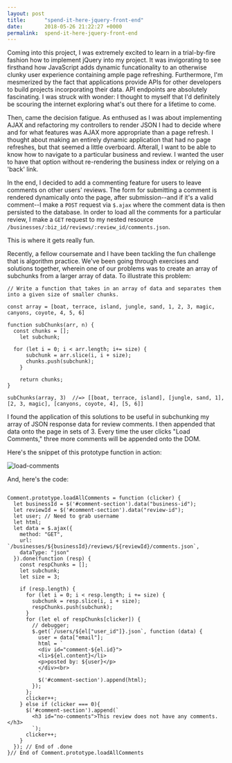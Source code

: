 ```yaml
---
layout: post
title:      "spend-it-here-jquery-front-end"
date:       2018-05-26 21:22:27 +0000
permalink:  spend-it-here-jquery-front-end
---
```



Coming into this project, I was extremely excited to learn in a trial-by-fire fashion how to implement jQuery into my project. It was invigorating to see firsthand how JavaScript adds dynamic funcationality to an otherwise clunky user experience containing ample page refreshing. Furthermore, I'm mesmerized by the fact that applications provide APIs for other developers to build projects incorporating their data. API endpoints are absolutely fascinating. I was struck with wonder: I thought to myself that I'd definitely be scouring the internet exploring what's out there for a lifetime to come.

Then, came the decision fatigue. As enthused as I was about implementing AJAX and refactoring my controllers to render JSON I had to decide where and for what features was AJAX more appropriate than a page refresh. I thought about making an entirely dynamic application that had no page refreshes, but that seemed a little overboard. Afterall, I want to be able to know how to navigate to a particular business and review. I wanted the user to have that option without re-rendering the business index or relying on a 'back' link.

In the end, I decided to add a commenting feature for users to leave comments on other users' reviews. The form for submitting a comment is rendered dynamically onto the page, after submission--and if it's a valid comment--I make a `POST` request via `$.ajax` where the comment data is then persisted to the database. In order to load all the comments for a particular review, I make a `GET` request to my nested resource `/businesses/:biz_id/reviews/:review_id/comments.json`.

This is where it gets really fun.

Recently, a fellow coursemate and I have been tackling the fun challenge that is algorithm practice. We've been going through exercises and solutions together, wherein one of our problems was to create an array of subchunks from a larger array of data. To illustrate this problem:

```
// Write a function that takes in an array of data and separates them into a given size of smaller chunks.

const array = [boat, terrace, island, jungle, sand, 1, 2, 3, magic, canyons, coyote, 4, 5, 6]

function subChunks(arr, n) {
  const chunks = [];
	let subchunk;
	
  for (let i = 0; i < arr.length; i+= size) {
	  subchunk = arr.slice(i, i + size);
	  chunks.push(subchunk);
	}
	
	return chunks;
}

subChunks(array, 3)  //=> [[boat, terrace, island], [jungle, sand, 1], [2, 3, magic], [canyons, coyote, 4], [5, 6]]

```

I found the application of this solutions to be useful in subchunking my array of JSON response data for review comments. I then appended that data onto the page in sets of 3. Every time the user clicks "Load Comments," three more comments will be appended onto the DOM.

Here's the snippet of this prototype function in action:

![load-comments](https://i.imgur.com/ynSwck8.gifv)


And, here's the code:

```

Comment.prototype.loadAllComments = function (clicker) {
  let businessId = $('#comment-section').data("business-id");
  let reviewId = $('#comment-section').data("review-id");
  let user; // Need to grab username
  let html;
  let data = $.ajax({
    method: "GET",
    url: `/businesses/${businessId}/reviews/${reviewId}/comments.json`,
    dataType: "json"
  }).done(function (resp) {
    const respChunks = [];
    let subchunk;
    let size = 3;

    if (resp.length) {
      for (let i = 0; i < resp.length; i += size) {
        subchunk = resp.slice(i, i + size);
        respChunks.push(subchunk);
      }
      for (let el of respChunks[clicker]) {
        // debugger;
        $.get(`/users/${el["user_id"]}.json`, function (data) {
          user = data["email"];
          html = `
          <div id="comment-${el.id}">
          <li>${el.content}</li>
          <p>posted by: ${user}</p>
          </div><br>
          `
          $('#comment-section').append(html);
        });
      };
      clicker++;
    } else if (clicker === 0){
      $('#comment-section').append(`
        <h3 id="no-comments">This review does not have any comments.</h3>
        `);
      clicker++;
    }
  }); // End of .done
}// End of Comment.prototype.loadAllComments

```


